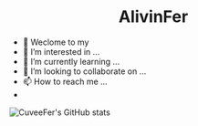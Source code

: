 <h1 align="center">AlivinFer</h1>

- 👋 Weclome to my 
- 👀 I’m interested in ...
- 🌱 I’m currently learning ...
- 💞️ I’m looking to collaborate on ...
- 📫 How to reach me ...
- 
![CuveeFer's GitHub stats](https://github-readme-stats.vercel.app/api?username=CuveeFer&show_icons=true&theme=radical)
  <!---
  CuveeFer/CuveeFer is a ✨ special ✨ repository because its `README.md` (this file) appears on your GitHub profile.
  You can click the Preview link to take a look at your changes.
  --->


